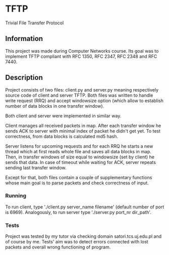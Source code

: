 # TFTP

Trivial File Transfer Protocol 

## Information

This project was made during Computer Networks course. 
Its goal was to implement TFTP compliant with RFC 1350, RFC 2347, RFC 2348 and RFC 7440.

## Description

Project consists of two files: client.py and server.py meaning respectively source code of client and
server TFTP. Both files was written to handle write request (RRQ) and accept windowsize option (which allow to
establish number of data blocks in one transfer window).

Both client and server were implemented in similar way.

Client manages all received packets in map. After each transfer window he sends ACK to server with
minimal index of packet he didn't get yet. To test correctness, from data blocks is calculated md5 hash.

Server listens for upcoming requests and for each RRQ he starts a new thread which at first reads whole file and
saves all data blocks in map. Then, in transfer windows of size equal to windowsize (set by client) he sends that data.
In case of timeout while waiting for ACK, server repeats sending last transfer window.

Except for that, both files contain a couple of supplementary functions whose main goal is to parse packets
and check correctness of input.


### Running

To run client, type './client.py server_name filename' (default number of port is 6969).
Analogously, to run server type './server.py port_nr dir_path'.

### Tests

Project was tested by my tutor via checking domain satori.tcs.uj.edu.pl and of course by me.
Tests' aim was to detect errors connected with lost packets and overall wrong functioning of program.

